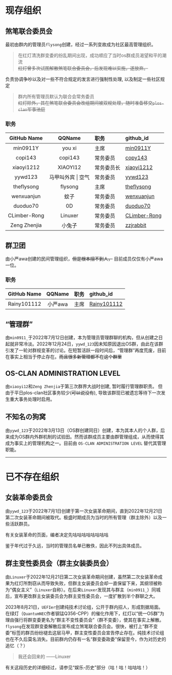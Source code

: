 # 现存组织

## 煞笔联合委员会

最初由群内的管理员`flysong`创建，经过一系列变故成为社区最高管理组织。

> 在红灯清洗群变委的纷乱期间出现，成功顺应了当时os群成员渴望和平的潮流 \
> ~~红灯曾多次试图解散煞笔联合委员会，后发现难以实施，遂放弃。~~

负责协调争吵以及对一些不符合规定的发言进行强制性处理, 以及制定一些社区规定

> 群内所有管理员默认为联合会常务委员 \
> ~~红灯除外，其在煞笔联合委员会改组期间被双规处理，随时准备移交`plos-clan`军事法庭~~

### 职务

| GitHub Name | QQName | 职务 | github_id |
|:-----------:|:------:|:-----|:----------|
| min0911Y | you xi | 主席 | [min0911Y](https://github.com/min0911Y) |
| copi143 | copi143 | 常务委员 | [copy143](https://github.com/copi143) |
| xiaoyi1212 | XIAOYI12 | 常务委员长 | [xiaoyi1212](https://github.com/xiaoyi1212) |
| yywd123 | 马甲叫外宾 \| 空气 | 常务委员 | [yywd123](https://github.com/yywd123) |
| theflysong | flysong | 主席 | [theflysong](https://github.com/theflysong) |
| wenxuanjun | 蚊子 | 常务委员 | [wenxuanjun](https://github.com/wenxuanjun) |
| duoduo70 | 0D | 常务委员 | [duoduo70](https://github.com/duoduo70) |
| CLimber-Rong | Linuxer | 常务委员 | [CLimber-Rong](https://github.com/CLimber-Rong) |
| Zeng Zhenjia | 小兔子 | 常务委员 | [zzjrabbit](https://github.com/zzjrabbit) |

## 群卫团

由小严awa创建的民间管理组织，~~但是根本招不到人，~~ 目前成员仅仅有小严awa一位。

### 职务

| GitHub Name | QQName | 职务 | github_id |
|:-----------:|:------:|:-----|:----------|
| Rainy101112 | 小严awa | 主席 | [Rainy101112](https://github.com/Rainy101112) |

## “管理群”

由`min0911_`于2022年7月12日创建，本为管理员管理群聊的机构，但从创建之日起就非常冷淡。2022年12月24日，`yywd_123`因未知原因退出OS群，由此在该群引发了一轮对群规变革的讨论。在短暂活跃一段时间后，“管理群”再度荒废，目前在事实上相当于停止存在。~~而且很多新管理都不在这个群里~~

## OS-CLAN ADMINISTRATION LEVEL

由`xiaoyi12`和`Zeng Zhenjia`于第三次群界大战时创建, 暂时履行管理群职责。
但由于平日plos-clan社区事务较少(~~可以说没有~~), 导致该群现已被遗忘等待下一次发生重大事务处理时启用。

## 不知名の狗窝

由`yywd_123`于2022年3月13日（OS群创建同日）创建，本为其本人的个人群，后来成为OS群内外群机制的试验田。然而该群成员主要由群管理组成，从而使得其成为事实上的管理机构之一。目前由 `OS-CLAN ADMINISTRATION LEVEL` 替代其管理职能。

<hr>

# 已不存在组织

## 女装革命委员会

由`yywd_123`于2022年7月1日创建于第一次女装革命期间，直到2022年12月21日第二次女装革命期间被取代。极盛时期成员为当时的所有管理（群主除外）以及一些活跃群员。

有关女装革命的页面，编者决定先咕咕咕咕咕咕咕咕

鉴于年代过于久远，当时的管理员名单已散佚，因此不列出具体成员。

## 群主变性委员会（群主女装委员会）

由`Linuxer`于2022年12月21日第二次女装革命期间创建，虽然第二次女装革命成果为红灯所剽窃从而导致失败，但群主女装委员会却一直保留下来，其纲领被称为“偶女主义”（`Linuxer`自称）。在后来`Linuxer`发现其与群主（`min0911_`）同城后，宣布更改群主女装委员会为群主变性委员会，一度扩散到半个群聊之大。

2023年8月21日，`UEFIer`创建纯技术讨论组，公开于群内招人，形成割据局面。在绿灯（`QuantumNEC`作者钢锰Q356-CPP）的催化作用下，红灯以“统一OS群”为理由强行将群变委更名为“群主不变性委员会”（群不变委），使其在事实上解散。`flysong`在发现群变委解散后宣布成立煞笔联合委员会。很快，被打上“群不变委”标签的群员纷纷褪去这层马甲，群主变性委员会宣告停止存在。纯技术讨论组也在不久后莫名消失。目前群内仍存有一名“群变委政委”保留至今，作为对历史的追忆（？）

> 我还会回来的  ——Linuxer

有关这段历史的详细经过，请参见“娱乐-历史”部分（咕！咕！咕咕咕！）
